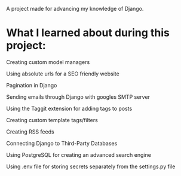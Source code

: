A project made for advancing my knowledge of Django.

<h1>What I learned about during this project:</h1>
<p>Creating custom model managers </p>
<p>Using absolute urls for a SEO friendly website </p>
<p>Pagination in Django </p>
<p>Sending emails through Django with googles SMTP server </p>
<p>Using the Taggit extension for adding tags to posts </p>
<p>Creating custom template tags/filters </p>
<p>Creating RSS feeds </p>
<p>Connecting Django to Third-Party Databases </p>
<p>Using PostgreSQL for creating an advanced search engine </p>
<p>Using .env file for storing secrets separately from the settings.py file </p>
